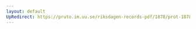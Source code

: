 ```yaml
---
layout: default
UpRedirect: https://pruto.im.uu.se/riksdagen-records-pdf/1878/prot-1878--ak--021/prot-1878--ak--021_021.pdf
---
```

